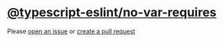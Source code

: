 [@typescript-eslint/no-var-requires](https://typescript-eslint.io/rules/no-var-requires)
========================================================================================
Please [open an issue](https://github.com/professional-js/eslint-config/issues/new)
or [create a pull request](https://github.com/professional-js/eslint-config/edit/main/src/rules-configurations/@typescript-eslint/no-var-requires.md)

